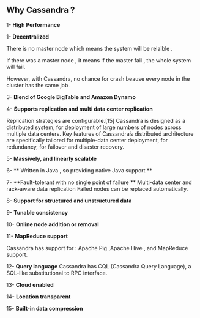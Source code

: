 
## Why Cassandra ? 

1- **High Performance**

1- **Decentralized**

There is no master node which means the system will be relaible .

If there was a master node , it means if the master fail , the whole system will fail.

However, with Cassandra, no chance for crash beause every node in the cluster has the same job.

3- **Blend of Google BigTable and Amazon Dynamo**

4- **Supports replication and multi data center replication**

Replication strategies are configurable.[15] Cassandra is designed as a distributed system, for deployment of large numbers of nodes across multiple data centers. Key features of Cassandra’s distributed architecture are specifically tailored for multiple-data center deployment, for redundancy, for failover and disaster recovery.

5- **Massively, and linearly scalable**

6- ** Written in Java , so providing native Java support **

7- **Fault-tolerant with no single point of failure **
Multi-data center and rack-aware data replication
Failed nodes can be replaced automatically.

8- **Support for structured and unstructured data**

9- **Tunable consistency**

10- **Online node addition or removal**

11- **MapReduce support**

Cassandra has support for : Apache Pig ,Apache Hive , and MapReduce support. 

12- **Query language**
Cassandra has CQL (Cassandra Query Language), a SQL-like substitutional to RPC interface. 

13- **Cloud enabled**

14- **Location transparent**

15- **Built-in data compression**

